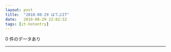 ```yaml
---
layout: post
title:  "2018-08-29 はてぶIT"
date:   2018-08-29 22:02:52
tags: [it-hotentry]
---
```

0 件のデータあり

<hr>
